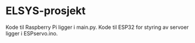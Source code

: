 # ELSYS-prosjekt

Kode til Raspberry Pi ligger i main.py. 
Kode til ESP32 for styring av servoer ligger i ESPservo.ino.
